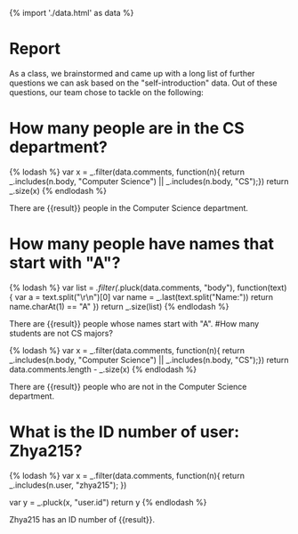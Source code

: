 {% import './data.html' as data %}

# Report

As a class, we brainstormed and came up with a long list of further questions we can ask based
on the "self-introduction" data. Out of these questions, our team chose to tackle on
the following:

# How many people are in the CS department?

{% lodash %}
var x = _.filter(data.comments, function(n){
return _.includes(n.body, "Computer Science") || _.includes(n.body, "CS");})
return _.size(x)
{% endlodash %}

There are {{result}} people in the Computer Science department.


# How many people have names that start with "A"?

{% lodash %}
var list = _.filter(_.pluck(data.comments, "body"), function(text){
var a = text.split("\r\n")[0]
var name = _.last(text.split("Name:"))
return name.charAt(1) == "A"
})
return _.size(list)
{% endlodash %}

There are {{result}} people whose names start with "A".
#How many students are not CS majors?

{% lodash %}
var x = _.filter(data.comments, function(n){
return _.includes(n.body, "Computer Science") || _.includes(n.body, "CS");})
return data.comments.length - _.size(x)
{% endlodash %}

There are {{result}} people who are not in the Computer Science department.

# What is the ID number of user: Zhya215?
{% lodash %}
var x = _.filter(data.comments, function(n){
return _.includes(n.user, "zhya215");
})

var y = _.pluck(x, "user.id")
return y
{% endlodash %}

Zhya215 has an ID number of {{result}}.
